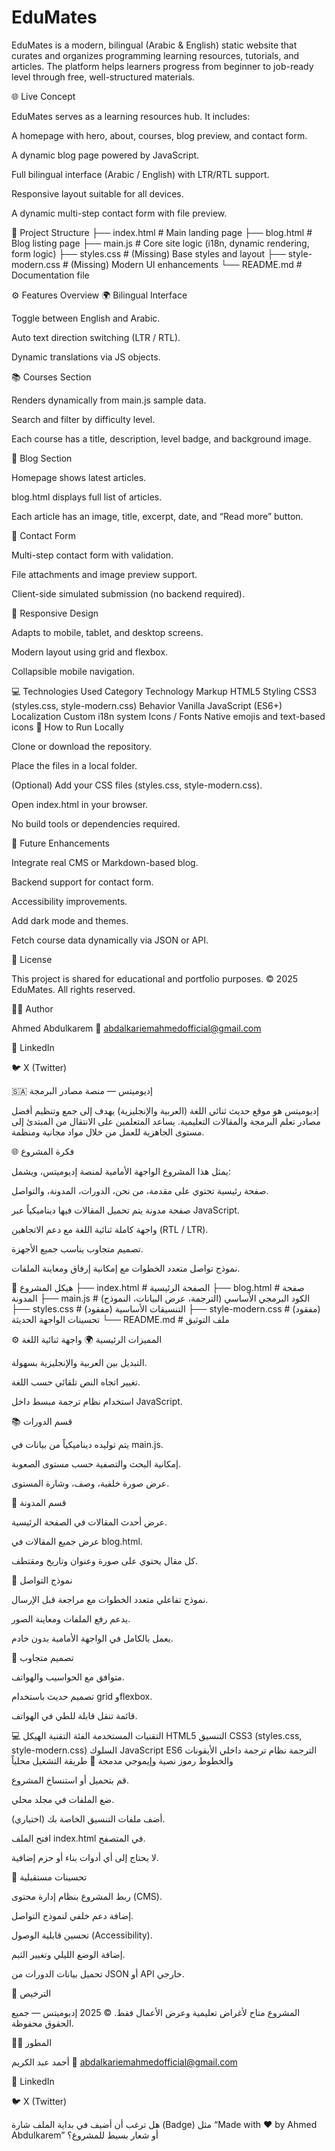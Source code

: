 # EduMates
EduMates is a modern, bilingual (Arabic & English) static website that curates and organizes programming learning resources, tutorials, and articles.
The platform helps learners progress from beginner to job-ready level through free, well-structured materials.

🌐 Live Concept

EduMates serves as a learning resources hub.
It includes:

A homepage with hero, about, courses, blog preview, and contact form.

A dynamic blog page powered by JavaScript.

Full bilingual interface (Arabic / English) with LTR/RTL support.

Responsive layout suitable for all devices.

A dynamic multi-step contact form with file preview.

🧩 Project Structure
├── index.html        # Main landing page
├── blog.html         # Blog listing page
├── main.js           # Core site logic (i18n, dynamic rendering, form logic)
├── styles.css        # (Missing) Base styles and layout
├── style-modern.css  # (Missing) Modern UI enhancements
└── README.md         # Documentation file

⚙️ Features Overview
🌍 Bilingual Interface

Toggle between English and Arabic.

Auto text direction switching (LTR / RTL).

Dynamic translations via JS objects.

📚 Courses Section

Renders dynamically from main.js sample data.

Search and filter by difficulty level.

Each course has a title, description, level badge, and background image.

📰 Blog Section

Homepage shows latest articles.

blog.html displays full list of articles.

Each article has an image, title, excerpt, date, and “Read more” button.

💬 Contact Form

Multi-step contact form with validation.

File attachments and image preview support.

Client-side simulated submission (no backend required).

📱 Responsive Design

Adapts to mobile, tablet, and desktop screens.

Modern layout using grid and flexbox.

Collapsible mobile navigation.

💻 Technologies Used
Category	Technology
Markup	HTML5
Styling	CSS3 (styles.css, style-modern.css)
Behavior	Vanilla JavaScript (ES6+)
Localization	Custom i18n system
Icons / Fonts	Native emojis and text-based icons
🚀 How to Run Locally

Clone or download the repository.

Place the files in a local folder.

(Optional) Add your CSS files (styles.css, style-modern.css).

Open index.html in your browser.

No build tools or dependencies required.

🧠 Future Enhancements

Integrate real CMS or Markdown-based blog.

Backend support for contact form.

Accessibility improvements.

Add dark mode and themes.

Fetch course data dynamically via JSON or API.

📄 License

This project is shared for educational and portfolio purposes.
© 2025 EduMates. All rights reserved.

👨‍💻 Author

Ahmed Abdulkarem
📧 abdalkariemahmedofficial@gmail.com

🔗 LinkedIn

🐦 X (Twitter)

🇸🇦 إديوميتس — منصة مصادر البرمجة

إديوميتس هو موقع حديث ثنائي اللغة (العربية والإنجليزية) يهدف إلى جمع وتنظيم أفضل مصادر تعلم البرمجة والمقالات التعليمية.
يساعد المتعلمين على الانتقال من المبتدئ إلى مستوى الجاهزية للعمل من خلال مواد مجانية ومنظمة.

🌐 فكرة المشروع

يمثل هذا المشروع الواجهة الأمامية لمنصة إديوميتس، ويشمل:

صفحة رئيسية تحتوي على مقدمة، من نحن، الدورات، المدونة، والتواصل.

صفحة مدونة يتم تحميل المقالات فيها ديناميكياً عبر JavaScript.

واجهة كاملة ثنائية اللغة مع دعم الاتجاهين (RTL / LTR).

تصميم متجاوب يناسب جميع الأجهزة.

نموذج تواصل متعدد الخطوات مع إمكانية إرفاق ومعاينة الملفات.

🧩 هيكل المشروع
├── index.html        # الصفحة الرئيسية
├── blog.html         # صفحة المدونة
├── main.js           # الكود البرمجي الأساسي (الترجمة، عرض البيانات، النموذج)
├── styles.css        # (مفقود) التنسيقات الأساسية
├── style-modern.css  # (مفقود) تحسينات الواجهة الحديثة
└── README.md         # ملف التوثيق

⚙️ المميزات الرئيسية
🌍 واجهة ثنائية اللغة

التبديل بين العربية والإنجليزية بسهولة.

تغيير اتجاه النص تلقائي حسب اللغة.

استخدام نظام ترجمة مبسط داخل JavaScript.

📚 قسم الدورات

يتم توليده ديناميكياً من بيانات في main.js.

إمكانية البحث والتصفية حسب مستوى الصعوبة.

عرض صورة خلفية، وصف، وشارة المستوى.

📰 قسم المدونة

عرض أحدث المقالات في الصفحة الرئيسية.

عرض جميع المقالات في blog.html.

كل مقال يحتوي على صورة وعنوان وتاريخ ومقتطف.

💬 نموذج التواصل

نموذج تفاعلي متعدد الخطوات مع مراجعة قبل الإرسال.

يدعم رفع الملفات ومعاينة الصور.

يعمل بالكامل في الواجهة الأمامية بدون خادم.

📱 تصميم متجاوب

متوافق مع الحواسيب والهواتف.

تصميم حديث باستخدام grid وflexbox.

قائمة تنقل قابلة للطي في الهواتف.

💻 التقنيات المستخدمة
الفئة	التقنية
الهيكل	HTML5
التنسيق	CSS3 (styles.css, style-modern.css)
السلوك	JavaScript ES6
الترجمة	نظام ترجمة داخلي
الأيقونات والخطوط	رموز نصية وإيموجي مدمجة
🚀 طريقة التشغيل محلياً

قم بتحميل أو استنساخ المشروع.

ضع الملفات في مجلد محلي.

(اختياري) أضف ملفات التنسيق الخاصة بك.

افتح الملف index.html في المتصفح.

لا يحتاج إلى أي أدوات بناء أو حزم إضافية.

🧠 تحسينات مستقبلية

ربط المشروع بنظام إدارة محتوى (CMS).

إضافة دعم خلفي لنموذج التواصل.

تحسين قابلية الوصول (Accessibility).

إضافة الوضع الليلي وتغيير الثيم.

تحميل بيانات الدورات من JSON أو API خارجي.

📄 الترخيص

المشروع متاح لأغراض تعليمية وعرض الأعمال فقط.
© 2025 إديوميتس — جميع الحقوق محفوظة.

👨‍💻 المطور

أحمد عبد الكريم
📧 abdalkariemahmedofficial@gmail.com

🔗 LinkedIn

🐦 X (Twitter)

هل ترغب أن أضيف في بداية الملف شارة (Badge) مثل “Made with ❤️ by Ahmed Abdulkarem” أو شعار بسيط للمشروع؟
